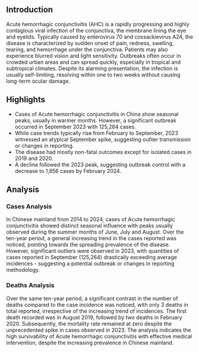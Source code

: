 ## Introduction

Acute hemorrhagic conjunctivitis (AHC) is a rapidly progressing and highly contagious viral infection of the conjunctiva, the membrane lining the eye and eyelids. Typically caused by enterovirus 70 and coxsackievirus A24, the disease is characterized by sudden onset of pain, redness, swelling, tearing, and hemorrhage under the conjunctiva. Patients may also experience blurred vision and light sensitivity. Outbreaks often occur in crowded urban areas and can spread quickly, especially in tropical and subtropical climates. Despite its alarming presentation, the infection is usually self-limiting, resolving within one to two weeks without causing long-term ocular damage.

## Highlights

- Cases of Acute hemorrhagic conjunctivitis in China show seasonal peaks, usually in warmer months. However, a significant outbreak occurred in September 2023 with 125,264 cases. <br/>
- While case trends typically rise from February to September, 2023 witnessed an atypical September spike, suggesting outlier transmission or changes in reporting.<br/>
- The disease had mostly non-fatal outcomes except for isolated cases in 2019 and 2020.<br/>
- A decline followed the 2023 peak, suggesting outbreak control with a decrease to 1,856 cases by February 2024. <br/>

## Analysis

### Cases Analysis
In Chinese mainland from 2014 to 2024, cases of Acute hemorrhagic conjunctivitis showed distinct seasonal influence with peaks usually observed during the summer months of June, July and August. Over the ten-year period, a general increasing trend in the cases reported was noticed, pointing towards the spreading prevalence of the disease. However, significant outliers were observed in 2023, with quantities of cases reported in September (125,264) drastically exceeding average incidences - suggesting a potential outbreak or changes in reporting methodology.

### Deaths Analysis
Over the same ten-year period, a significant contrast in the number of deaths compared to the case incidence was noticed, with only 3 deaths in total reported, irrespective of the increasing trend of incidences. The first death recorded was in August 2019, followed by two deaths in February 2020. Subsequently, the mortality rate remained at zero despite the unprecedented spike in cases observed in 2023. The analysis indicates the high survivability of Acute hemorrhagic conjunctivitis with effective medical intervention, despite the increasing prevalence in Chinese mainland.
